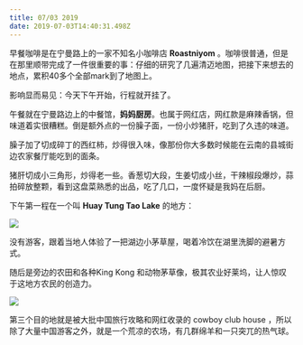 ```yaml
---
title: 07/03 2019
date: 2019-07-03T14:40:31.498Z
---
```

早餐咖啡是在宁曼路上的一家不知名小咖啡店 **Roastniyom** 。咖啡很普通，但是在那里顺带完成了一件很重要的事：仔细的研究了几遍清迈地图，把接下来想去的地点，累积40多个全部mark到了地图上。

影响显而易见：今天下午开始，行程就开挂了。

午餐就在宁曼路边上的中餐馆，**妈妈厨房**。也属于网红店，网红款是麻辣香锅，但味道着实很糟糕。倒是额外点的一份臊子面，一份小炒猪肝，吃到了久违的味道。

臊子加了切成碎丁的西红柿，炒得很入味，像那份你大多数时候能在云南的县城街边农家餐厅能吃到的面条。

猪肝切成小三角形，炒得老一些。香葱切大段，生姜切成小丝，干辣椒段爆炒，蒜拍碎放整颗，看到这盘菜熟悉的出品，吃了几口，一度怀疑是我妈在后厨。

下午第一程在一个叫 **Huay Tung Tao Lake** 的地方：

![](/images/huay-tung-tao.jpg)

没有游客，跟着当地人体验了一把湖边小茅草屋，喝着冷饮在湖里洗脚的避暑方式。

随后是旁边的农田和各种King Kong 和动物茅草像，极其农业好莱坞，让人惊叹于这地方农民的创造力。

![](/images/66bbb49b-f4fa-44ee-9c9d-bcb3a4ac1a86.jpg)

第三个目的地就是被大批中国旅行攻略和网红收录的 cowboy club house ，所以除了大量中国游客之外，就是一个荒凉的农场，有几群绵羊和一只突兀的热气球。
